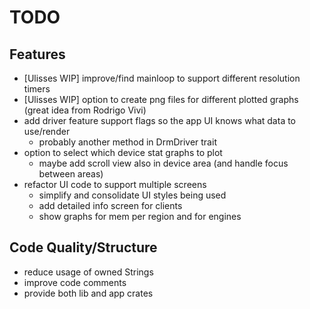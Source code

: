 TODO
====

Features
--------

* [Ulisses WIP] improve/find mainloop to support different resolution timers
* [Ulisses WIP] option to create png files for different plotted graphs (great idea from Rodrigo Vivi)
* add driver feature support flags so the app UI knows what data to use/render
  * probably another method in DrmDriver trait
* option to select which device stat graphs to plot
  * maybe add scroll view also in device area (and handle focus between areas)
* refactor UI code to support multiple screens
  * simplify and consolidate UI styles being used
  * add detailed info screen for clients
  * show graphs for mem per region and for engines

Code Quality/Structure
----------------------

* reduce usage of owned Strings
* improve code comments
* provide both lib and app crates

